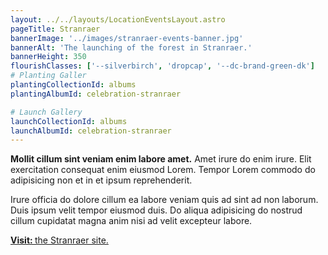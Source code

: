 ```yaml
---
layout: ../../layouts/LocationEventsLayout.astro
pageTitle: Stranraer
bannerImage: '../images/stranraer-events-banner.jpg'
bannerAlt: 'The launching of the forest in Stranraer.'
bannerHeight: 350
flourishClasses: ['--silverbirch', 'dropcap', '--dc-brand-green-dk']
# Planting Galler
plantingCollectionId: albums
plantingAlbumId: celebration-stranraer

# Launch Gallery
launchCollectionId: albums
launchAlbumId: celebration-stranraer
---
```


__Mollit cillum sint veniam enim labore amet.__ Amet irure do enim irure. Elit exercitation consequat enim eiusmod Lorem. Tempor Lorem commodo do adipisicing non et in et ipsum reprehenderit.

Irure officia do dolore cillum ea labore veniam quis ad sint ad non laborum. Duis ipsum velit tempor eiusmod duis. Do aliqua adipisicing do nostrud cillum cupidatat magna anim nisi ad velit excepteur labore.

<a class="link" href='../visit/stranraer'><b>Visit: </b>the Stranraer site.</a>
